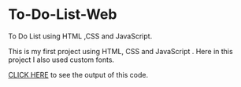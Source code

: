 # To-Do-List-Web
To Do List using HTML ,CSS and JavaScript.

This is my first project using HTML, CSS and JavaScript .
Here in this project I also used custom fonts.

[CLICK HERE](https://rameesjahan.github.io/To-Do-List-Web/) to see the output of this code.

